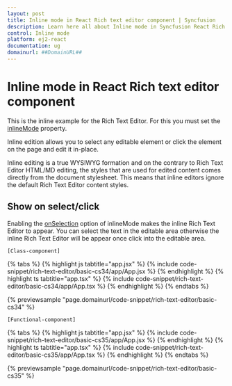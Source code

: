 ```yaml
---
layout: post
title: Inline mode in React Rich text editor component | Syncfusion
description: Learn here all about Inline mode in Syncfusion React Rich text editor component of Syncfusion Essential JS 2 and more.
control: Inline mode 
platform: ej2-react
documentation: ug
domainurl: ##DomainURL##
---
```


# Inline mode in React Rich text editor component

This is the inline example for the Rich Text Editor. For this you must set the [inlineMode](https://ej2.syncfusion.com/angular/documentation/api/rich-text-editor/#inlinemode) property.

Inline edition allows you to select any editable element or click the element on the page and edit it in-place.

Inline editing is a true WYSIWYG formation and on the contrary to Rich Text Editor HTML/MD editing, the styles that are used for edited content comes directly from the document stylesheet. This means that inline editors ignore the default Rich Text Editor content styles.

## Show on select/click

Enabling the [onSelection](/rich-text-editor/api-inlineModeModel.html#onselection) option of inlineMode makes the inline Rich Text Editor to appear.  You can select the text in the editable area otherwise the inline Rich Text Editor will be appear once click into the editable area.

`[Class-component]`

{% tabs %}
{% highlight js tabtitle="app.jsx" %}
{% include code-snippet/rich-text-editor/basic-cs34/app/App.jsx %}
{% endhighlight %}
{% highlight ts tabtitle="app.tsx" %}
{% include code-snippet/rich-text-editor/basic-cs34/app/App.tsx %}
{% endhighlight %}
{% endtabs %}

 {% previewsample "page.domainurl/code-snippet/rich-text-editor/basic-cs34" %}

`[Functional-component]`

{% tabs %}
{% highlight js tabtitle="app.jsx" %}
{% include code-snippet/rich-text-editor/basic-cs35/app/App.jsx %}
{% endhighlight %}
{% highlight ts tabtitle="app.tsx" %}
{% include code-snippet/rich-text-editor/basic-cs35/app/App.tsx %}
{% endhighlight %}
{% endtabs %}

 {% previewsample "page.domainurl/code-snippet/rich-text-editor/basic-cs35" %}